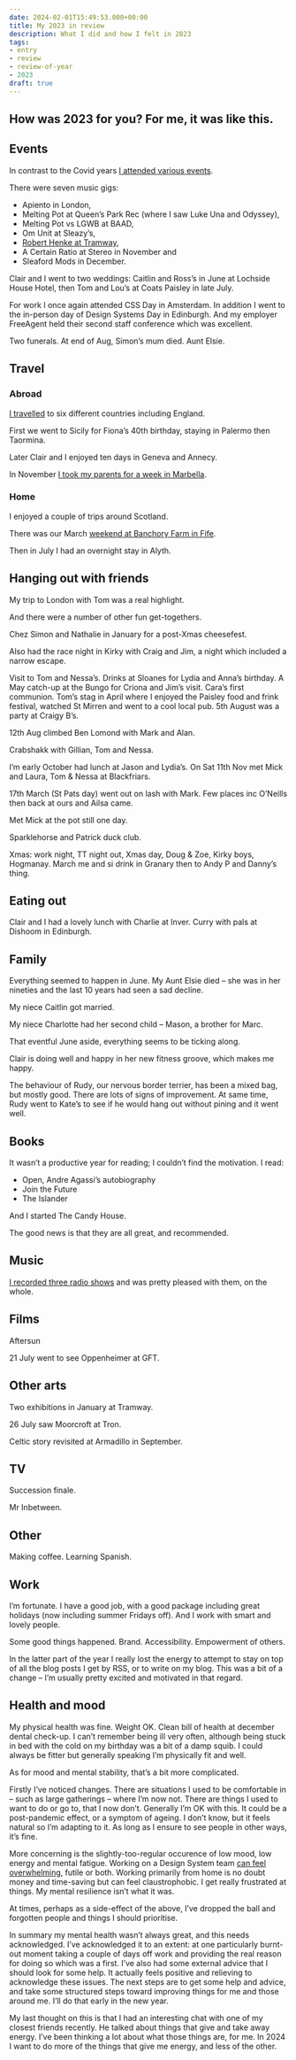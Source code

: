 ```yaml
---
date: 2024-02-01T15:49:53.000+00:00
title: My 2023 in review
description: What I did and how I felt in 2023
tags:
- entry
- review
- review-of-year
- 2023
draft: true
---
```

How was 2023 for you? For me, it was like this.
---

## Events

In contrast to the Covid years [I attended various events](https://fuzzylogic.me/tags/event/). 

There were seven music gigs: 
- Apiento in London,
- Melting Pot at Queen’s Park Rec (where I saw Luke Una and Odyssey),
- Melting Pot vs LGWB at BAAD,
- Om Unit at Sleazy’s,
- [Robert Henke at Tramway](https://fuzzylogic.me/posts/henke-tramway/),
- A Certain Ratio at Stereo in November and
- Sleaford Mods in December.

Clair and I went to two weddings: Caitlin and Ross’s in June at Lochside House Hotel, then Tom and Lou’s at Coats Paisley in late July.

For work I once again attended CSS Day in Amsterdam. In addition I went to the in-person day of Design Systems Day in Edinburgh. And my employer FreeAgent held their second staff conference which was excellent.

Two funerals. At end of Aug, Simon’s mum died. Aunt Elsie.

## Travel

### Abroad

[I travelled](https://fuzzylogic.me/tags/travel/) to six different countries including England.

First we went to Sicily for Fiona’s 40th birthday, staying in Palermo then Taormina.

Later Clair and I enjoyed ten days in Geneva and Annecy.

In November [I took my parents for a week in Marbella](https://fuzzylogic.me/posts/marbella-with-mum-and-dad/).

### Home 

I enjoyed a couple of trips around Scotland.

There was our March [weekend at Banchory Farm in Fife](https://fuzzylogic.me/posts/weekend-at-drinkbetween-cottage/). 

Then in July I had an overnight stay in Alyth.

## Hanging out with friends

My trip to London with Tom was a real highlight. 

And there were a number of other fun get-togethers. 

Chez Simon and Nathalie in January for a post-Xmas cheesefest. 

Also had the race night in Kirky with Craig and Jim, a night which included a narrow escape. 

Visit to Tom and Nessa’s. Drinks at Sloanes for Lydia and Anna’s birthday. A May catch-up at the Bungo for Criona and Jim’s visit. Cara’s first communion. Tom’s stag in April where I enjoyed the Paisley food and frink festival, watched St Mirren and went to a cool local pub. 5th August was a party at Craigy B’s.

12th Aug climbed Ben Lomond with Mark and Alan.

Crabshakk with Gillian, Tom and Nessa.

I’m early October had lunch at Jason and Lydia’s. On Sat 11th Nov met Mick and Laura, Tom & Nessa at Blackfriars. 

17th March (St Pats day) went out on lash with Mark. Few places inc O’Neills then back at ours and Ailsa came. 

Met Mick at the pot still one day.

Sparklehorse and Patrick duck club.

Xmas: work night, TT night out, Xmas day, Doug & Zoe, Kirky boys, Hogmanay. March me and si drink in Granary then to Andy P and Danny’s thing.

## Eating out

Clair and I had a lovely lunch with Charlie at Inver. Curry with pals at Dishoom in Edinburgh.

## Family

Everything seemed to happen in June. My Aunt Elsie died – she was in her nineties and the last 10 years had seen a sad decline. 

My niece Caitlin got married.

My niece Charlotte had her second child – Mason, a brother for Marc.

That eventful June aside, everything seems to be ticking along.

Clair is doing well and happy in her new fitness groove, which makes me happy. 

The behaviour of Rudy, our nervous border terrier, has been a mixed bag, but mostly good. There are lots of signs of improvement. At same time, Rudy went to Kate’s to see if he would hang out without pining and it went well. 

## Books

It wasn’t a productive year for reading; I couldn’t find the motivation. I read:
- Open, Andre Agassi’s autobiography
- Join the Future
- The Islander

And I started The Candy House.

The good news is that they are all great, and recommended. 

## Music

[I recorded three radio shows](https://fuzzylogic.me/tags/radio/) and was pretty pleased with them, on the whole.

## Films

Aftersun

21 July went to see Oppenheimer at GFT. 

## Other arts

Two exhibitions in January at Tramway.

26 July saw Moorcroft at Tron. 

Celtic story revisited at Armadillo in September.

## TV

Succession finale.

Mr Inbetween.

## Other

Making coffee. Learning Spanish. 

## Work

I’m fortunate. I have a good job, with a good package including great holidays (now including summer Fridays off). And I work with smart and lovely people.

Some good things happened. Brand. Accessibility. Empowerment of others.

In the latter part of the year I really lost the energy to attempt to stay on top of all the blog posts I get by RSS, or to write on my blog. This was a bit of a change – I’m usually pretty excited and motivated in that regard.

## Health and mood

My physical health was fine. Weight OK. Clean bill of health at december dental check-up. I can’t remember being ill very often, although being stuck in bed with the cold on my birthday was a bit of a damp squib. I could always be fitter but generally speaking I’m physically fit and well. 

As for mood and mental stability, that’s a bit more complicated. 

Firstly I’ve noticed changes. There are situations I used to be comfortable in – such as large gatherings – where I’m now not. There are things I used to want to do or go to, that I now don’t. Generally I’m OK with this. It could be a post-pandemic effect, or a symptom of ageing. I don’t know, but it feels natural so I’m adapting to it. As long as I ensure to see people in other ways, it’s fine. 

More concerning is the slightly-too-regular occurence of low mood, low energy and mental fatigue. Working on a Design System team [can feel overwhelming](https://amyhupe.co.uk/articles/burn-baby-burnout/), futile or both. Working primarily from home is no doubt money and time-saving but can feel claustrophobic. I get really frustrated at things. My mental resilience isn’t what it was. 

At times, perhaps as a side-effect of the above, I’ve dropped the ball and forgotten people and things I should prioritise.

In summary my mental health wasn’t always great, and this needs acknowledged. I’ve acknowledged it to an extent: at one particularly burnt-out moment taking a couple of days off work and providing the real reason for doing so which was a first. I’ve also had some external advice that I should look for some help. It actually feels positive and relieving to acknowledge these issues. The next steps are to get some help and advice, and take some structured steps toward improving things for me and those around me. I’ll do that early in the new year. 

My last thought on this is that I had an interesting chat with one of my closest friends recently. He talked about things that give and take away energy. I’ve been thinking a lot about what those things are, for me. In 2024 I want to do more of the things that give me energy, and less of the other.
